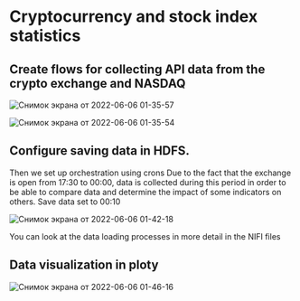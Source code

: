 # Cryptocurrency and stock index statistics

## Create flows for collecting API data from the crypto exchange and NASDAQ

![Снимок экрана от 2022-06-06 01-35-57](https://user-images.githubusercontent.com/89353523/172073461-40b00b9b-9f3b-48f1-bc9d-4f5eb3310cac.png)

![Снимок экрана от 2022-06-06 01-35-54](https://user-images.githubusercontent.com/89353523/172073464-dbe2cc05-afe5-4a3a-a9e8-ed4821e18e4c.png)

## Configure saving data in HDFS.
Then we set up orchestration using crons
Due to the fact that the exchange is open from 17:30 to 00:00, data is collected during this period in order to be able to compare data and determine the impact of some indicators on others.
Save data set to 00:10

![Снимок экрана от 2022-06-06 01-42-18](https://user-images.githubusercontent.com/89353523/172073657-2503badb-c92c-4e8e-a6aa-3963de8204fb.png)

You can look at the data loading processes in more detail in the NIFI files

## Data visualization in ploty

![Снимок экрана от 2022-06-06 01-46-16](https://user-images.githubusercontent.com/89353523/172073781-3d1b78c0-7c23-48fa-90a9-39983762086e.png)
